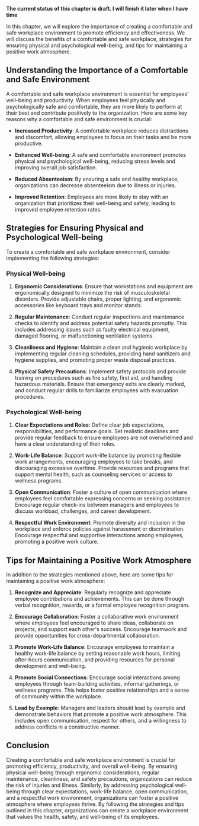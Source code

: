 **The current status of this chapter is draft. I will finish it later when I have time**

In this chapter, we will explore the importance of creating a comfortable and safe workplace environment to promote efficiency and effectiveness. We will discuss the benefits of a comfortable and safe workplace, strategies for ensuring physical and psychological well-being, and tips for maintaining a positive work atmosphere.

Understanding the Importance of a Comfortable and Safe Environment
------------------------------------------------------------------

A comfortable and safe workplace environment is essential for employees' well-being and productivity. When employees feel physically and psychologically safe and comfortable, they are more likely to perform at their best and contribute positively to the organization. Here are some key reasons why a comfortable and safe environment is crucial:

* **Increased Productivity**: A comfortable workplace reduces distractions and discomfort, allowing employees to focus on their tasks and be more productive.

* **Enhanced Well-being**: A safe and comfortable environment promotes physical and psychological well-being, reducing stress levels and improving overall job satisfaction.

* **Reduced Absenteeism**: By ensuring a safe and healthy workplace, organizations can decrease absenteeism due to illness or injuries.

* **Improved Retention**: Employees are more likely to stay with an organization that prioritizes their well-being and safety, leading to improved employee retention rates.

Strategies for Ensuring Physical and Psychological Well-being
-------------------------------------------------------------

To create a comfortable and safe workplace environment, consider implementing the following strategies:

### Physical Well-being

1. **Ergonomic Considerations**: Ensure that workstations and equipment are ergonomically designed to minimize the risk of musculoskeletal disorders. Provide adjustable chairs, proper lighting, and ergonomic accessories like keyboard trays and monitor stands.

2. **Regular Maintenance**: Conduct regular inspections and maintenance checks to identify and address potential safety hazards promptly. This includes addressing issues such as faulty electrical equipment, damaged flooring, or malfunctioning ventilation systems.

3. **Cleanliness and Hygiene**: Maintain a clean and hygienic workplace by implementing regular cleaning schedules, providing hand sanitizers and hygiene supplies, and promoting proper waste disposal practices.

4. **Physical Safety Precautions**: Implement safety protocols and provide training on procedures such as fire safety, first aid, and handling hazardous materials. Ensure that emergency exits are clearly marked, and conduct regular drills to familiarize employees with evacuation procedures.

### Psychological Well-being

1. **Clear Expectations and Roles**: Define clear job expectations, responsibilities, and performance goals. Set realistic deadlines and provide regular feedback to ensure employees are not overwhelmed and have a clear understanding of their roles.

2. **Work-Life Balance**: Support work-life balance by promoting flexible work arrangements, encouraging employees to take breaks, and discouraging excessive overtime. Provide resources and programs that support mental health, such as counseling services or access to wellness programs.

3. **Open Communication**: Foster a culture of open communication where employees feel comfortable expressing concerns or seeking assistance. Encourage regular check-ins between managers and employees to discuss workload, challenges, and career development.

4. **Respectful Work Environment**: Promote diversity and inclusion in the workplace and enforce policies against harassment or discrimination. Encourage respectful and supportive interactions among employees, promoting a positive work culture.

Tips for Maintaining a Positive Work Atmosphere
-----------------------------------------------

In addition to the strategies mentioned above, here are some tips for maintaining a positive work atmosphere:

1. **Recognize and Appreciate**: Regularly recognize and appreciate employee contributions and achievements. This can be done through verbal recognition, rewards, or a formal employee recognition program.

2. **Encourage Collaboration**: Foster a collaborative work environment where employees feel encouraged to share ideas, collaborate on projects, and support each other's success. Encourage teamwork and provide opportunities for cross-departmental collaboration.

3. **Promote Work-Life Balance**: Encourage employees to maintain a healthy work-life balance by setting reasonable work hours, limiting after-hours communication, and providing resources for personal development and well-being.

4. **Promote Social Connections**: Encourage social interactions among employees through team-building activities, informal gatherings, or wellness programs. This helps foster positive relationships and a sense of community within the workplace.

5. **Lead by Example**: Managers and leaders should lead by example and demonstrate behaviors that promote a positive work atmosphere. This includes open communication, respect for others, and a willingness to address conflicts in a constructive manner.

Conclusion
----------

Creating a comfortable and safe workplace environment is crucial for promoting efficiency, productivity, and overall well-being. By ensuring physical well-being through ergonomic considerations, regular maintenance, cleanliness, and safety precautions, organizations can reduce the risk of injuries and illness. Similarly, by addressing psychological well-being through clear expectations, work-life balance, open communication, and a respectful work environment, organizations can foster a positive atmosphere where employees thrive. By following the strategies and tips outlined in this chapter, organizations can create a workplace environment that values the health, safety, and well-being of its employees.

